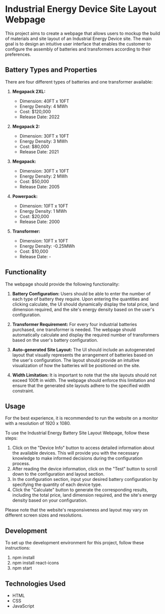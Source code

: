 # Industrial Energy Device Site Layout Webpage
This project aims to create a webpage that allows users to mockup the build of materials and site layout of an Industrial Energy Device site. The main goal is to design an intuitive user interface that enables the customer to configure the assembly of batteries and transformers according to their preferences.

## Battery Types and Properties

There are four different types of batteries and one transformer available:

1. **Megapack 2XL:**
   - Dimension: 40FT x 10FT
   - Energy Density: 4 MWh
   - Cost: $120,000
   - Release Date: 2022

2. **Megapack 2:**
   - Dimension: 30FT x 10FT
   - Energy Density: 3 MWh
   - Cost: $80,000
   - Release Date: 2021

3. **Megapack:**
   - Dimension: 30FT x 10FT
   - Energy Density: 2 MWh
   - Cost: $50,000
   - Release Date: 2005

4. **Powerpack:**
   - Dimension: 10FT x 10FT
   - Energy Density: 1 MWh
   - Cost: $20,000
   - Release Date: 2000

5. **Transformer:**
   - Dimension: 10FT x 10FT
   - Energy Density: -0.25MWh
   - Cost: $10,000
   - Release Date: -

## Functionality

The webpage should provide the following functionality:

1. **Battery Configuration:** Users should be able to enter the number of each type of battery they require. Upon entering the quantities and clicking calculate, the UI should dynamically display the total price, land dimension required, and the site's energy density based on the user's configuration.

2. **Transformer Requirement:** For every four industrial batteries purchased, one transformer is needed. The webpage should automatically calculate and display the required number of transformers based on the user's battery configuration.

3. **Auto-generated Site Layout:** The UI should include an autogenerated layout that visually represents the arrangement of batteries based on the user's configuration. The layout should provide an intuitive visualization of how the batteries will be positioned on the site.

4. **Width Limitation:** It is important to note that the site layouts should not exceed 100ft in width. The webpage should enforce this limitation and ensure that the generated site layouts adhere to the specified width constraint.

## Usage

For the best experience, it is recommended to run the website on a monitor with a resolution of 1920 x 1080.

To use the Industrial Energy Battery Site Layout Webpage, follow these steps:

1. Click on the "Device Info" button to access detailed information about the available devices. This will provide you with the necessary knowledge to make informed decisions during the configuration process.
2. After reading the device information, click on the "Test" button to scroll down to the configuration and layout section.
3. In the configuration section, input your desired battery configuration by specifying the quantity of each device type.
4. Click the "Calculate" button to generate the corresponding results, including the total price, land dimension required, and the site's energy density based on your configuration.

Please note that the website's responsiveness and layout may vary on different screen sizes and resolutions.

## Development

To set up the development environment for this project, follow these instructions:

1. npm install
2. npm install react-icons
3. npm start

## Technologies Used

- HTML
- CSS
- JavaScript
